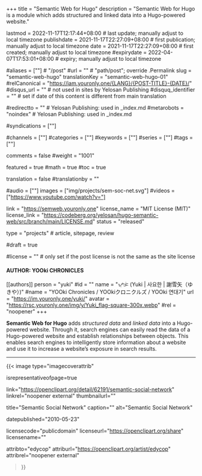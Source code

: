 +++
title = "Semantic Web for Hugo"
description = "Semantic Web for Hugo is a module which adds structured and linked data into a Hugo-powered website."

lastmod = 2022-11-17T12:17:44+08:00                 # last update; manually adjust to local timezone
publishdate = 2021-11-17T22:27:09+08:00             # first publication; manually adjust to local timezone
date = 2021-11-17T22:27:09+08:00                    # first created; manually adjust to local timezone
#expirydate = 2022-04-07T17:53:01+08:00              # expiry; manually adjust to local timezone

#aliases = [""]                                        # "/post"
#url = ""                                              # "path/post"; override .Permalink
slug = "semantic-web-hugo"
translationKey = "semantic-web-hugo-01"
#relCanonical = "https://iam.youronly.one/{LANG}/{POST-TITLE}-{DATE}/"
#disqus_url = ""                                       # not used in sites by Yelosan Publishing
#disquq_identifier = ""                                # set if date of this content is different from main translation

#redirectto = ""                                       # Yelosan Publishing: used in _index.md
#metarobots = "noindex"                                # Yelosan Publishing: used in _index.md

#syndications = [""]

#channels = [""]
#categories = [""]
#keywords = [""]
#series = [""]
#tags = [""]

comments = false
#weight = "1001"

featured = true
#math = true
#toc = true

translation = false
#translationby = ""

#audio = [""]
images = ["img/projects/sem-soc-net.svg"]
#videos = ["https://www.youtube.com/watch?v="]

link = "https://semweb.youronly.one"
license_name = "MIT License (MIT)"
license_link = "https://codeberg.org/yelosan/hugo-semantic-web/src/branch/main/LICENSE.md"
status = "released"

type = "projects"                                             # article, sitepage, review

#draft = true

#license = ""                                          # only set if the post license is not the same as the site license

#### AUTHOR: YOOki CHRONICLES ####
[[authors]]
  person = "yuki"
  #id = ""
  name = "ᜌᜓᜃᜒ (Yuki | 사요한 | 謝雪矢（ゆきや）)"
  #name = "YOOki Chronicles / YOOkiクロニクルズ / YOOki 연대기"
  url = "https://im.youronly.one/yuki/"
  avatar = "https://rsc.youronly.one/img/y/Yuki_flag-square-300x.webp"
  #rel = "noopener"
+++

**Semantic Web for Hugo** adds *structured data* and *linked data* into a Hugo-powered website. Through it, search engines can easily read the data of a Hugo-powered website and establish relationships between objects. This enables search engines to intelligently store information about a website and use it to increase a website’s exposure in search results.

---

{{< image
  type="imagecoverattrib"

  isrepresentativeofpage=true

  link="https://openclipart.org/detail/62191/semantic-social-network"
  linkrel="noopener external"
  thumbnailurl=""

  title="Semantic Social Network"
  caption=""
  alt="Semantic Social Network"

  datepublished="2010-05-23"

  licensecode="publicdomain"
  licenseurl="https://openclipart.org/share"
  licensename=""

  attribto="edycop"
  attriburl="https://openclipart.org/artist/edycop"
  attribrel="noopener external"
>}}
